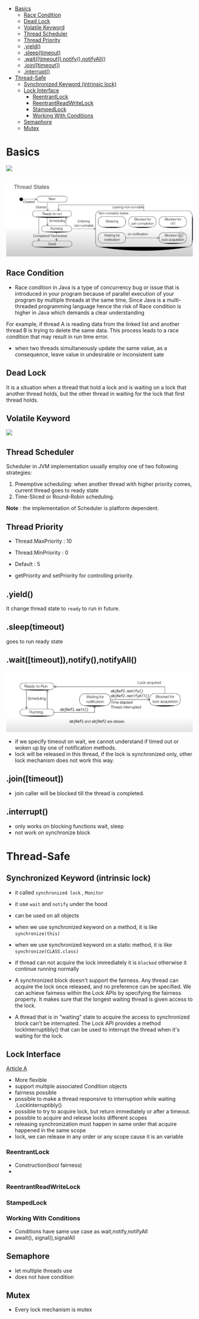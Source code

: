 - [Basics](#basics)
  - [Race Condition](#race-condition)
  - [Dead Lock](#dead-lock)
  - [Volatile Keyword](#volatile-keyword)
  - [Thread Scheduler](#thread-scheduler)
  - [Thread Priority](#thread-priority)
  - [.yield()](#yield)
  - [.sleep(timeout)](#sleeptimeout)
  - [.wait(\[timeout\]),notify(),notifyAll()](#waittimeoutnotifynotifyall)
  - [.join(\[timeout\])](#jointimeout)
  - [.interrupt()](#interrupt)
- [Thread-Safe](#thread-safe)
  - [Synchronized Keyword (intrinsic lock)](#synchronized-keyword-intrinsic-lock)
  - [Lock Interface](#lock-interface)
    - [ReentrantLock](#reentrantlock)
    - [ReentrantReadWriteLock](#reentrantreadwritelock)
    - [StampedLock](#stampedlock)
    - [Working With Conditions](#working-with-conditions)
  - [Semaphore](#semaphore)
  - [Mutex](#mutex)

# Basics

![](https://www.uml-diagrams.org/examples/state-machine-example-java-6-thread-states.png)

![](./images/ThreadStates.png)

## Race Condition
- Race condition in Java is a type of concurrency bug or issue that is introduced in your program because of parallel execution of your program by multiple threads at the same time, Since Java is a multi-threaded programming language hence the risk of Race condition is higher in Java which demands a clear understanding

For example, if thread A is reading data from the linked list and another thread B is trying to delete the same data. This process leads to a race condition that may result in run time error.

- when two threads simultaneously update the same value, as a consequence, leave value in undesirable or inconsistent sate
  
## Dead Lock

It is a situation when a thread that hold a lock and is waiting on a lock that another thread holds, but the other thread in waiting for the lock that first thread holds.

## Volatile Keyword
![](https://jenkov.com/images/java-concurrency/java-volatile-1.png)


## Thread Scheduler
Scheduler in JVM implementation usually employ one of two following strategies:
1. Preemptive scheduling: when another thread with higher priority comes, current thread goes to ready state
2. Time-Sliced or Round-Robin scheduling.

**Note** : the implementation of Scheduler is platform dependent.

## Thread Priority
- Thread.MaxPriority : 10
- Thread.MinPriority : 0
- Default : 5
  
- getPriority and setPriority for controlling priority.

## .yield()

It change thread state to `ready` to run in future.

## .sleep(timeout)


goes to run ready state

## .wait([timeout]),notify(),notifyAll()

![](./images/java-thread-waiting.png)

- if we specify timeout on wait, we cannot understand if timed out or woken up by one of notification methods.
- lock will be released in this thread, if the lock is synchronized only, other lock mechanism does not work this way.

## .join([timeout])

- join caller will be blocked till the thread is completed.
  

## .interrupt()

- only works on blocking functions wait, sleep
- not work on synchronize block
# Thread-Safe

## Synchronized Keyword (intrinsic lock)

- it called `synchronized lock` , `Monitor`
- it use `wait` and `notify` under the hood
- can be used on all objects
- when we use synchronized keyword on a method, it is like `synchronize(this)`
- when we use synchronized keyword on a static method, it is like `synchronize(CLASS.class)`
- if thread can not acquire the lock immediately it is `blocked` otherwise it continue running normally

- A synchronized block doesn't support the fairness. Any thread can acquire the lock once released, and no preference can be specified. We can achieve fairness within the Lock APIs by specifying the fairness property. It makes sure that the longest waiting thread is given access to the lock.
- A thread that is in “waiting” state to acquire the access to synchronized block can't be interrupted. The Lock API provides a method lockInterruptibly() that can be used to interrupt the thread when it's waiting for the lock.


## Lock Interface
[Article A](https://www.baeldung.com/java-concurrent-locks)


- More flexible 
- support multiple associated Condition objects
- fairness possible
- possible to make a thread responsive to interruption while waiting .LockInterruptibly()
- possible to try to acquire lock, but return immediately or after a timeout.
- possible to acquire and release locks different scopes
- releasing synchronization must happen in same order that acquire happened in the same scope
- lock, we can release in any order or any scope cause it is an variable

### ReentrantLock

- Construction(bool fairness)
- 
### ReentrantReadWriteLock
### StampedLock

### Working With Conditions
- Conditions have same use case as wait,notify,notifyAll
- await(), signal(),signalAll

## Semaphore
- let multiple threads use
- does not have condition

## Mutex
- Every lock mechanism is mutex